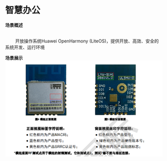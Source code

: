 # 智慧办公

**<div face="微软雅黑" size=5>场景概述</div>**

<br>
&ensp;&ensp;&ensp;&ensp;
开放操作系统Huawei OpenHarmony (LiteOS)，提供开放、高效、安全的系统开发、运行环境


**<div face="微软雅黑" size=5>场景展示</div>**
<img src="/public/wps/H3861.png" width="1000"/>